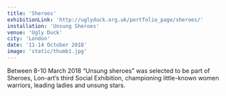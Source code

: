 ```yaml
---
title: 'Sheroes'
exhibitionLink: 'http://uglyduck.org.uk/portfolio_page/sheroes/'
installation: 'Unsung Sheroes'
venue: 'Ugly Duck'
city: 'London'
date: '11-14 October 2018'
image: 'static/thumb1.jpg'
---
```


Between 8-10 March 2018 “Unsung sheroes” was selected to be part of Sheroes,
Lon-art’s third Social Exhibition, championing little-known women warriors,
leading ladies and unsung stars.